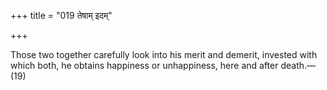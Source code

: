 +++
title = "019 तेषाम् इदम्"

+++

Those two together carefully look into his merit and demerit, invested with which both, he obtains happiness or unhappiness, here and after death.—(19)